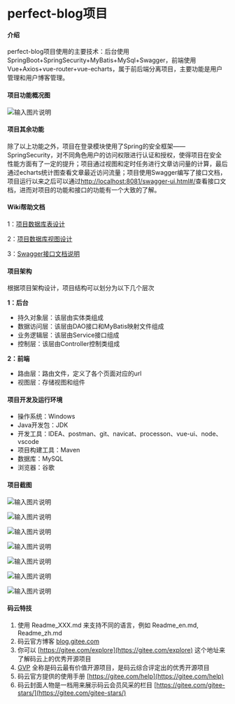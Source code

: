 # perfect-blog项目

#### 介绍
perfect-blog项目使用的主要技术：后台使用SpringBoot+SpringSecurity+MyBatis+MySql+Swagger，前端使用Vue+Axios+vue-router+vue-echarts，属于前后端分离项目，主要功能是用户管理和用户博客管理。

#### 项目功能概况图
![输入图片说明](https://images.gitee.com/uploads/images/2020/0811/132033_f3c435f6_6533994.jpeg "博客管理系统.jpeg")

#### 项目其余功能

除了以上功能之外，项目在登录模块使用了Spring的安全框架——SpringSecurity，对不同角色用户的访问权限进行认证和授权，使得项目在安全性能方面有了一定的提升；项目通过视图和定时任务进行文章访问量的计算，最后通过echarts统计图查看文章最近访问流量；项目使用Swagger编写了接口文档，项目运行以来之后可以通过[http://localhost:8081/swagger-ui.html#/](http://localhost:8081/swagger-ui.html#/)查看接口文档，进而对项目的功能和接口的功能有一个大致的了解。

#### Wiki帮助文档

1：[项目数据库表设计](https://gitee.com/wei_zhong_liu/vueblog/wikis/%E9%A1%B9%E7%9B%AE%E6%95%B0%E6%8D%AE%E5%BA%93%E8%A1%A8%E8%AE%BE%E8%AE%A1?sort_id=2467437)

2：[项目数据库视图设计](https://gitee.com/wei_zhong_liu/vueblog/wikis/%E9%A1%B9%E7%9B%AE%E6%95%B0%E6%8D%AE%E5%BA%93%E8%A7%86%E5%9B%BE%E8%AE%BE%E8%AE%A1?sort_id=2893744)

3：[Swagger接口文档说明](https://gitee.com/wei_zhong_liu/vueblog/wikis/Swagger%E6%8E%A5%E5%8F%A3%E6%96%87%E6%A1%A3%E8%AF%B4%E6%98%8E?sort_id=2899399)

#### 项目架构

根据项目架构设计，项目结构可以划分为以下几个层次

**1：后台** 
- 持久对象层：该层由实体类组成
- 数据访问层：该层由DAO接口和MyBatis映射文件组成
- 业务逻辑层：该层由Service接口组成
- 控制层：该层由Controller控制类组成

 **2：前端**
- 路由层：路由文件，定义了各个页面对应的url
- 视图层：存储视图和组件 

#### 项目开发及运行环境

- 操作系统：Windows
- Java开发包：JDK
- 开发工具：IDEA、postman、git、navicat、processon、vue-ui、node、vscode
- 项目构建工具：Maven
- 数据库：MySQL
- 浏览器：谷歌

#### 项目截图

![输入图片说明](https://images.gitee.com/uploads/images/2020/0811/140832_aad3372b_6533994.png "屏幕截图.png")

![输入图片说明](https://images.gitee.com/uploads/images/2020/0811/140850_0309f399_6533994.png "屏幕截图.png")

![输入图片说明](https://images.gitee.com/uploads/images/2020/0811/140904_5dc4246b_6533994.png "屏幕截图.png")

![输入图片说明](https://images.gitee.com/uploads/images/2020/0811/140914_1e483ff3_6533994.png "屏幕截图.png")

![输入图片说明](https://images.gitee.com/uploads/images/2020/0811/140925_1c49d7ca_6533994.png "屏幕截图.png")

![输入图片说明](https://images.gitee.com/uploads/images/2020/0811/141057_c655b6c4_6533994.png "屏幕截图.png")

![输入图片说明](https://images.gitee.com/uploads/images/2020/0923/165923_5ae0b2b5_6533994.png "屏幕截图.png")

#### 码云特技

1.  使用 Readme\_XXX.md 来支持不同的语言，例如 Readme\_en.md, Readme\_zh.md
2.  码云官方博客 [blog.gitee.com](https://blog.gitee.com)
3.  你可以 [https://gitee.com/explore](https://gitee.com/explore) 这个地址来了解码云上的优秀开源项目
4.  [GVP](https://gitee.com/gvp) 全称是码云最有价值开源项目，是码云综合评定出的优秀开源项目
5.  码云官方提供的使用手册 [https://gitee.com/help](https://gitee.com/help)
6.  码云封面人物是一档用来展示码云会员风采的栏目 [https://gitee.com/gitee-stars/](https://gitee.com/gitee-stars/)
